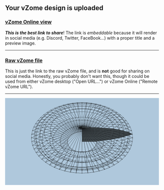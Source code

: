 ## Your vZome design is uploaded

### [vZome Online view][embed]

***This is the best link to share***!  The link is *embeddable* because it will render in social media (e.g. Discord, Twitter, FaceBook...) with a proper title and a preview image.

---

### [Raw vZome file][raw]

This is just the link to the raw vZome file, and is **not** good for
sharing on social media.
Honestly, you probably don't want this, though it could be used from either
vZome desktop ("Open URL...") or vZome Online ("Remote vZome URL").

---

![Image](<60-gonLatheProfileExample.png>)


[embed]: <https://vzome.com/app/embed.py?url=https://raw.githubusercontent.com/david-hall/vzome-sharing/main/2021/09/26/18-12-37-60-gonLatheProfileExample/60-gonLatheProfileExample.vZome>
[raw]: <https://raw.githubusercontent.com/david-hall/vzome-sharing/main/2021/09/26/18-12-37-60-gonLatheProfileExample/60-gonLatheProfileExample.vZome>
